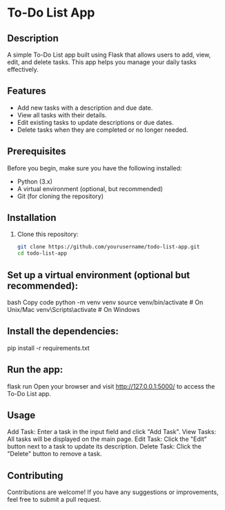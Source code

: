 # To-Do List App

## Description
A simple To-Do List app built using Flask that allows users to add, view, edit, and delete tasks. This app helps you manage your daily tasks effectively.

## Features
- Add new tasks with a description and due date.
- View all tasks with their details.
- Edit existing tasks to update descriptions or due dates.
- Delete tasks when they are completed or no longer needed.

## Prerequisites
Before you begin, make sure you have the following installed:
- Python (3.x)
- A virtual environment (optional, but recommended)
- Git (for cloning the repository)

## Installation
1. Clone this repository:
   ```bash
   git clone https://github.com/yourusername/todo-list-app.git
   cd todo-list-app

## Set up a virtual environment (optional but recommended):

bash
Copy code
python -m venv venv
source venv/bin/activate  # On Unix/Mac
venv\Scripts\activate  # On Windows

## Install the dependencies:
pip install -r requirements.txt

## Run the app:
flask run
Open your browser and visit http://127.0.0.1:5000/ to access the To-Do List app.

## Usage
Add Task: Enter a task in the input field and click "Add Task".
View Tasks: All tasks will be displayed on the main page.
Edit Task: Click the "Edit" button next to a task to update its description.
Delete Task: Click the "Delete" button to remove a task.

## Contributing
Contributions are welcome! If you have any suggestions or improvements, feel free to submit a pull request.